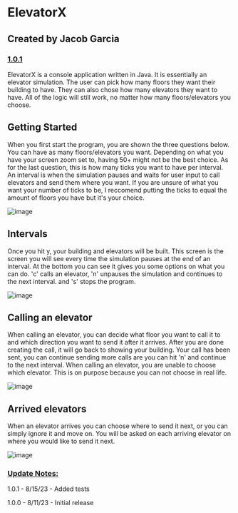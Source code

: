 # ElevatorX
## Created by Jacob Garcia 
### <ins>1.0.1</ins>

ElevatorX is a console application written in Java. It is essentially an elevator simulation. The user can pick how many floors they want their building to have. 
They can also chose how many elevators they want to have.
All of the logic will still work, no matter how many floors/elevators you choose. 

## Getting Started
When you first start the program, you are shown the three questions below. You can have as many floors/elevators you want. Depending on what you have your screen zoom set to, having 50+ might not be the best choice.
As for the last question, this is how many ticks you want to have per interval. An interval is when the simulation pauses and waits for user input to call elevators and send them where you want. If you are unsure
of what you want your number of ticks to be, I reccomend putting the ticks to equal the amount of floors you have but it's your choice.

![image](https://github.com/JacobG122503/ElevatorX/assets/97966190/f23c30c2-b60d-4b2c-952c-655be4e29c2e)

## Intervals
Once you hit y, your building and elevators will be built. This screen is the screen you will see every time the simulation pauses at the end of an interval. At the bottom you can see it gives you some options
on what you can do. 'c' calls an elevator, 'n' unpauses the simulation and continues to the next interval. and 's' stops the program. 

![image](https://github.com/JacobG122503/ElevatorX/assets/97966190/c81f0065-7308-40b8-8156-30c4cc1c429f)

## Calling an elevator
When calling an elevator, you can decide what floor you want to call it to and which direction you want to send it after it arrives. After you are done creating the call, it will go back to showing your building. 
Your call has been sent, you can continue sending more calls are you can hit 'n' and continue to the next interval.
When calling an elevator, you are unable to choose which elevator. This is on purpose because you can not choose in real life. 

![image](https://github.com/JacobG122503/ElevatorX/assets/97966190/849b4421-fe96-45d8-8027-4cc379629850)

## Arrived elevators
When an elevator arrives you can choose where to send it next, or you can simply ignore it and move on. You will be asked on each arriving elevator on where 
you would like to send it next. 

![image](https://github.com/JacobG122503/ElevatorX/assets/97966190/3c7a6aa1-77ad-4f39-871a-acea9c03a4ed)

### <ins>Update Notes: </ins>
1.0.1 - 8/15/23 - Added tests

1.0.0 - 8/11/23 - Initial release 
